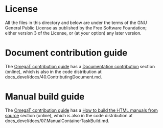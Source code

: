 # License

All the files in this directory and below are under the terms of the GNU General
Public License as published by the Free Software Foundation; either version 3 of
the License, or (at your option) any later version.

# Document contribution guide

The [OmegaT contribution guide](https://omegat.readthedocs.io/en/latest/) has a 
[Documentation contribution](https://omegat.readthedocs.io/en/latest/40.ContributingDocument/)
section (online), which is also in the code distribution at docs_devel/docs/40.ContributingDocument.md.

# Manual build guide

The [OmegaT contribution guide](https://omegat.readthedocs.io/en/latest/) has a
[How to build the HTML manuals from source](https://omegat.readthedocs.io/en/latest/07.ManualContainerTaskBuild/)
section (online), which is also in the code distribution at docs_devel/docs/07.ManualContainerTaskBuild.md.
